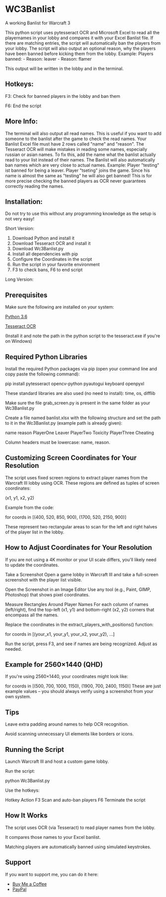 # WC3Banlist
A working Banlist for Warcraft 3

This python script uses pytesseract OCR and Microsoft Excel to read all the playernames in your lobby and compares it with your Excel Banlist file.
If there are matching entries, the script will automatically ban the players from your lobby. The script will also output an optional reason, why the players have been banned before kicking them from the lobby. 
Example:
Players banned:
<name> - Reason: leaver
<name2> - Reason: flamer

This output will be written in the lobby and in the terminal.

## Hotkeys:
F3: Check for banned players in the lobby and ban them

F6: End the script

## More Info:
The terminal will also output all read names. This is useful if you want to add someone to the banlist after the game to check the read names.
Your Banlist Excel file must have 2 rows called "name" and "reason".
The Tesseract OCR will make mistakes in reading some names, especially russian or asian names. To fix this, add the name what the banlist actually read to your list instead of their names.
The Banlist will also automatically ban names which are very close to actual names. 
Example: 
Player "testing" ist banned for being a leaver.
Player "tseting" joins the game.
Since his name is almost the same as "testing" he will also get banned!
This is for more precise checking the banned players as OCR never guarantees correctly reading the names.

## Installation:
Do not try to use this without any programming knowledge as the setup is not very easy!

Short Version:
1. Download Python and install it
2. Download Tesseract OCR and install it
3. Download Wc3Banlist.py
4. Install all dependencies with pip
5. Configure the Coordinates in the script
6. Run the script in your favorite environment
7. F3 to check bans, F6 to end script

Long Version:
## Prerequisites
Make sure the following are installed on your system:

[Python 3.6](https://www.python.org/downloads/)

[Tesseract OCR](https://github.com/tesseract-ocr/tesseract)

(Install it and note the path in the python script to the tesseract.exe if you're on Windows)

## Required Python Libraries
Install the required Python packages via pip (open your command line and copy paste the following command):

pip install pytesseract opencv-python pyautogui keyboard openpyxl

These standard libraries are also used (no need to install):
time, os, difflib

Make sure the file grab_screen.py is present in the same folder as your Wc3Banlist.py

Create a file named banlist.xlsx with the following structure and set the path to it in the Wc3Banlist.py (example path is already given):

name	reason
PlayerOne	Leaver
PlayerTwo	Toxicity
PlayerThree	Cheating

Column headers must be lowercase: name, reason.

## Customizing Screen Coordinates for Your Resolution
The script uses fixed screen regions to extract player names from the Warcraft III lobby using OCR. These regions are defined as tuples of screen coordinates:

(x1, y1, x2, y2)

Example from the code:

for coords in [(400, 520, 850, 900), (1700, 520, 2150, 900)]

These represent two rectangular areas to scan for the left and right halves of the player list in the lobby.

## How to Adjust Coordinates for Your Resolution
If you are not using a 4K monitor or your UI scale differs, you'll likely need to update the coordinates.

Take a Screenshot
Open a game lobby in Warcraft III and take a full-screen screenshot with the player list visible.

Open the Screenshot in an Image Editor
Use any tool (e.g., Paint, GIMP, Photoshop) that shows pixel coordinates.

Measure Rectangles Around Player Names
For each column of names (left/right), find the top-left (x1, y1) and bottom-right (x2, y2) corners that encompass all the names.

Replace the coordinates in the extract_players_with_positions() function:

for coords in [(your_x1, your_y1, your_x2, your_y2), ...]

Run the script, press F3, and see if names are being recognized. Adjust as needed.

## Example for 2560×1440 (QHD)
If you're using 2560×1440, your coordinates might look like:

for coords in [(500, 700, 1000, 1150), (1900, 700, 2400, 1150)]
These are just example values – you should always verify using a screenshot from your own system.

## Tips
Leave extra padding around names to help OCR recognition.

Avoid scanning unnecessary UI elements like borders or icons.

## Running the Script
Launch Warcraft III and host a custom game lobby.

Run the script:

python Wc3Banlist.py

Use the hotkeys:

Hotkey	Action
F3	Scan and auto-ban players
F6	Terminate the script

## How It Works
The script uses OCR (via Tesseract) to read player names from the lobby.

It compares those names to your Excel banlist.

Matching players are automatically banned using simulated keystrokes.

## Support

If you want to support me, you can do it here:

- [Buy Me a Coffee](https://buymeacoffee.com/RealFutureAi)
- [PayPal](https://paypal.me/FutureAI)

